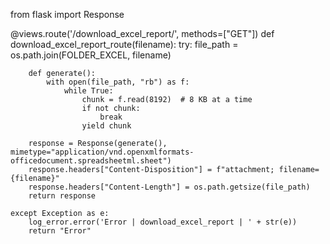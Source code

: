 from flask import Response

@views.route('/download_excel_report/<filename>', methods=["GET"])
def download_excel_report_route(filename):
    try:
        file_path = os.path.join(FOLDER_EXCEL, filename)

        def generate():
            with open(file_path, "rb") as f:
                while True:
                    chunk = f.read(8192)  # 8 KB at a time
                    if not chunk:
                        break
                    yield chunk

        response = Response(generate(), mimetype="application/vnd.openxmlformats-officedocument.spreadsheetml.sheet")
        response.headers["Content-Disposition"] = f"attachment; filename={filename}"
        response.headers["Content-Length"] = os.path.getsize(file_path)
        return response

    except Exception as e:
        log_error.error('Error | download_excel_report | ' + str(e))
        return "Error"
